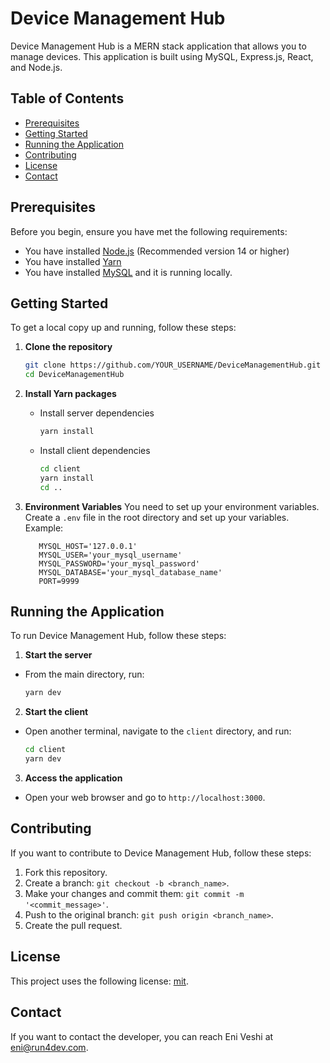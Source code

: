 # Device Management Hub

Device Management Hub is a MERN stack application that allows you to manage devices. This application is built using MySQL, Express.js, React, and Node.js.

## Table of Contents
- [Prerequisites](#prerequisites)
- [Getting Started](#getting-started)
- [Running the Application](#running-the-application)
- [Contributing](#contributing)
- [License](#license)
- [Contact](#contact)

## Prerequisites
Before you begin, ensure you have met the following requirements:
- You have installed [Node.js](https://nodejs.org/en/download/) (Recommended version 14 or higher)
- You have installed [Yarn](https://classic.yarnpkg.com/en/docs/install/)
- You have installed [MySQL](https://dev.mysql.com/downloads/mysql/) and it is running locally.

## Getting Started
To get a local copy up and running, follow these steps:

1. **Clone the repository**
    ```sh
    git clone https://github.com/YOUR_USERNAME/DeviceManagementHub.git
    cd DeviceManagementHub
    ```

2. **Install Yarn packages**
    - Install server dependencies
      ```sh
      yarn install
      ```
    - Install client dependencies
      ```sh
      cd client
      yarn install
      cd ..
      ```

3. **Environment Variables**
   You need to set up your environment variables. Create a `.env` file in the root directory and set up your variables.
   Example:
    ```
       MYSQL_HOST='127.0.0.1'
       MYSQL_USER='your_mysql_username'
       MYSQL_PASSWORD='your_mysql_password'
       MYSQL_DATABASE='your_mysql_database_name'
       PORT=9999
    ```


## Running the Application
To run Device Management Hub, follow these steps:

1. **Start the server**
- From the main directory, run:
  ```sh
  yarn dev
  ```

2. **Start the client**
- Open another terminal, navigate to the `client` directory, and run:
  ```sh
  cd client
  yarn dev
  ```

3. **Access the application**
- Open your web browser and go to `http://localhost:3000`.

## Contributing
If you want to contribute to Device Management Hub, follow these steps:

1. Fork this repository.
2. Create a branch: `git checkout -b <branch_name>`.
3. Make your changes and commit them: `git commit -m '<commit_message>'`.
4. Push to the original branch: `git push origin <branch_name>`.
5. Create the pull request.

## License
This project uses the following license: [mit](#).

## Contact
If you want to contact the developer, you can reach Eni Veshi at eni@run4dev.com.


